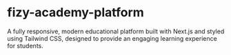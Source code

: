 # fizy-academy-platform
A fully responsive, modern educational platform built with Next.js and styled using Tailwind CSS, designed to provide an engaging learning experience for students.

